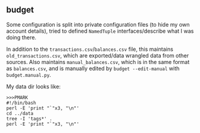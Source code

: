 ## budget

Some configuration is split into private configuration files (to hide my own account details), tried to defined `NamedTuple` interfaces/describe what I was doing there.

In addition to the `transactions.csv`/`balances.csv` file, this maintains `old_transactions.csv`, which are exported/data wrangled data from other sources. Also maintains `manual_balances.csv`, which is in the same format as `balances.csv`, and is manually edited by `budget --edit-manual` with `budget.manual.py`.

My data dir looks like:

```
>>>PMARK
#!/bin/bash
perl -E 'print "`"x3, "\n"'
cd ../data
tree -I 'tags*' .
perl -E 'print "`"x3, "\n"'
```
